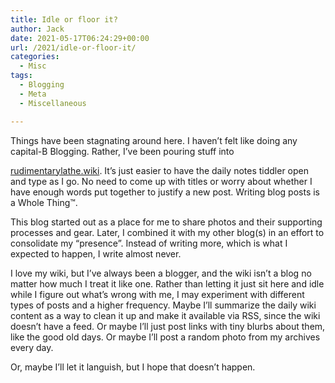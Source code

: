 ```yaml
---
title: Idle or floor it?
author: Jack
date: 2021-05-17T06:24:29+00:00
url: /2021/idle-or-floor-it/
categories:
  - Misc
tags:
  - Blogging
  - Meta
  - Miscellaneous

---
```

<!--kg-card-begin: html-->Things have been stagnating around here. I haven&#8217;t felt like doing any capital-B Blogging. Rather, I&#8217;ve been pouring stuff into 

[rudimentarylathe.wiki][1]. It&#8217;s just easier to have the daily notes tiddler open and type as I go. No need to come up with titles or worry about whether I have enough words put together to justify a new post. Writing blog posts is a Whole Thing™.

This blog started out as a place for me to share photos and their supporting processes and gear. Later, I combined it with my other blog(s) in an effort to consolidate my &#8220;presence&#8221;. Instead of writing more, which is what I expected to happen, I write almost never.

I love my wiki, but I&#8217;ve always been a blogger, and the wiki isn&#8217;t a blog no matter how much I treat it like one. Rather than letting it just sit here and idle while I figure out what&#8217;s wrong with me, I may experiment with different types of posts and a higher frequency. Maybe I&#8217;ll summarize the daily wiki content as a way to clean it up and make it available via RSS, since the wiki doesn&#8217;t have a feed. Or maybe I&#8217;ll just post links with tiny blurbs about them, like the good old days. Or maybe I&#8217;ll post a random photo from my archives every day.

Or, maybe I&#8217;ll let it languish, but I hope that doesn&#8217;t happen.

<!--kg-card-end: html-->

 [1]: https://rudimentarylathe.wiki